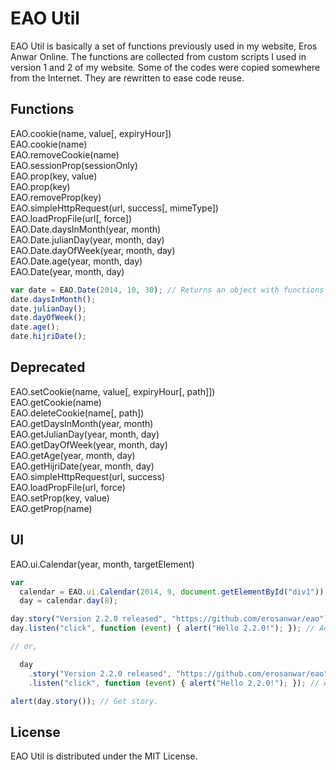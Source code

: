 # EAO Util

EAO Util is basically a set of functions previously used in my website, Eros Anwar Online. The functions are collected from custom scripts I used in version 1 and 2 of my website. Some of the codes were copied somewhere from the Internet. They are rewritten to ease code reuse.

## Functions

EAO.cookie(name, value[, expiryHour])  
EAO.cookie(name)  
EAO.removeCookie(name)  
EAO.sessionProp(sessionOnly)  
EAO.prop(key, value)  
EAO.prop(key)  
EAO.removeProp(key)  
EAO.simpleHttpRequest(url, success[, mimeType])  
EAO.loadPropFile(url[, force])  
EAO.Date.daysInMonth(year, month)  
EAO.Date.julianDay(year, month, day)  
EAO.Date.dayOfWeek(year, month, day)  
EAO.Date.age(year, month, day)  
EAO.Date(year, month, day)

```javascript
var date = EAO.Date(2014, 10, 30); // Returns an object with functions below.
date.daysInMonth();
date.julianDay();
date.dayOfWeek();
date.age();
date.hijriDate();
```
## Deprecated

EAO.setCookie(name, value[, expiryHour[, path]])  
EAO.getCookie(name)  
EAO.deleteCookie(name[, path])  
EAO.getDaysInMonth(year, month)  
EAO.getJulianDay(year, month, day)  
EAO.getDayOfWeek(year, month, day)  
EAO.getAge(year, month, day)  
EAO.getHijriDate(year, month, day)  
EAO.simpleHttpRequest(url, success)  
EAO.loadPropFile(url, force)  
EAO.setProp(key, value)  
EAO.getProp(name)

## UI

EAO.ui.Calendar(year, month, targetElement)

```javascript
var
  calendar = EAO.ui.Calendar(2014, 9, document.getElementById("div1")),
  day = calendar.day(8);

day.story("Version 2.2.0 released", "https://github.com/erosanwar/eao"); // Set story. 
day.listen("click", function (event) { alert("Hello 2.2.0!"); }); // Add event. 

// or,

  day
    .story("Version 2.2.0 released", "https://github.com/erosanwar/eao") // Set story.
    .listen("click", function (event) { alert("Hello 2.2.0!"); }); // And add event.

alert(day.story()); // Get story.
```

## License

EAO Util is distributed under the MIT License.
